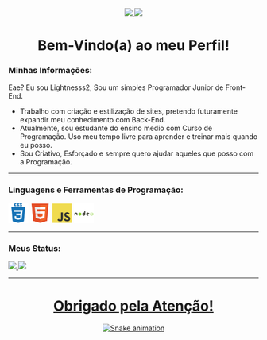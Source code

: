
<div id="header" align="center">
 
</div>

<div id="badges" align="center">
 <a href="http://instagram.com/lightnesss2._">
  <img src="https://img.shields.io/badge/-Instagram-%23E4405F?style=for-the-badge&logo=instagram&logoColor=white">
 </a>
 <a href ="lightcodes.devwork@gmail.com">
  <img src="https://img.shields.io/badge/-Gmail-%23333?style=for-the-badge&logo=gmail&logoColor=white">
 </a>
</div> 

<h1 align="center">
 Bem-Vindo(a) ao meu Perfil!
</h1> 



### Minhas Informações:
Eae? Eu sou Lightnesss2, Sou um simples Programador Junior de Front-End.
- Trabalho com criação e estilização de sites, pretendo futuramente expandir meu conhecimento com Back-End.
- Atualmente, sou estudante do ensino medio com Curso de Programação. Uso meu tempo livre para aprender e treinar mais quando eu posso.
- Sou Criativo, Esforçado e sempre quero ajudar aqueles que posso com a Programação.

---

### Linguagens e Ferramentas de Programação:
<div>
  <img src="https://github.com/devicons/devicon/blob/master/icons/css3/css3-plain-wordmark.svg"  title="CSS3" alt="CSS" width="40" height="40"/>
  <img src="https://github.com/devicons/devicon/blob/master/icons/html5/html5-original.svg" title="HTML5" alt="HTML" width="40" height="40"/>
  <img src="https://github.com/devicons/devicon/blob/master/icons/javascript/javascript-original.svg" title="JavaScript" alt="JavaScript" width="40" height="40"/>
  <img src="https://github.com/devicons/devicon/blob/master/icons/nodejs/nodejs-original-wordmark.svg" title="NodeJS" alt="NodeJS" width="40" height="40"/>
</div> 

---

### Meus Status:

 <div>
   <a href="https://github.com/lightnesss2">
   <img height="180em" src="https://github-readme-stats.vercel.app/api?username=lightnesss2&show_icons=true&theme=radical&include_all_commits=true&count_private=true"/>
   <img height="180em" src="https://github-readme-stats.vercel.app/api/top-langs/?username=lightnesss2&layout=compact&langs_count=6&theme=radical"/>
</div>

---
 
 <h1 align="center">
  Obrigado pela Atenção!
 </h1>
 
<div align="center"> 
 
  ![Snake animation](https://github.com/lightnesss2/lightnesss2/blob/output/github-contribution-grid-snake.svg)
 
</div>
